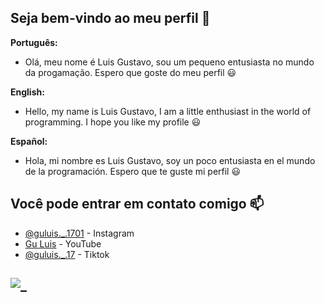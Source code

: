 ## Seja bem-vindo ao meu perfil 🥔

**Português:**
- Olá, meu nome é Luis Gustavo, sou um pequeno entusiasta no mundo da progamação. 
Espero que goste do meu perfil 😃

**English:**
- Hello, my name is Luis Gustavo, I am a little enthusiast in the world of programming. 
I hope you like my profile 😃

**Español:**
- Hola, mi nombre es Luis Gustavo, soy un poco entusiasta en el mundo de la programación. 
Espero que te guste mi perfil 😃

## Você pode entrar em contato comigo 📫
- [@guluis._.1701](https://www.instagram.com/guluis._.17/) - Instagram
- [Gu Luis](https://www.youtube.com/@guluis._.1701) - YouTube
- [@guluis._.17](www.tiktok.com/@guluis._.17) - Tiktok

![_](https://imgur.com/a/FIiWgiq)
--------------------------------------
